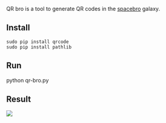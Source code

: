 QR bro is a tool to generate QR codes in the [spacebro](https://github.com/spacebro/spacebro) galaxy.

## Install
```
sudo pip install qrcode
sudo pip install pathlib
```

## Run

python qr-bro.py

## Result

![](https://rawgit.com/soixantecircuits/qr-bro/master/recipes/qrcode-path.svg)
